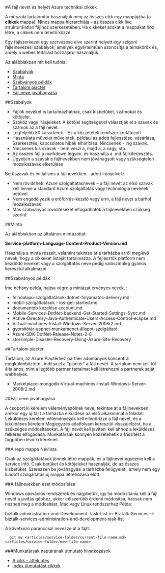 <properties title="" pageTitle="A fájl nevét és helyét Azure technikai cikkek" description="Ebből a cikkből megtudhatja, cikkek, és amikor létrehoz egy új cikk célszerű követnie elnevezési szabályokat fájlszerkezet." metaKeywords="" services="" solutions="" documentationCenter="" authors="tysonn" videoId="" scriptId="" manager="required" />

<tags ms.service="contributor-guide" ms.devlang="" ms.topic="article" ms.tgt_pltfrm="" ms.workload="" ms.date="03/14/2016" ms.author="tysonn" />

#<a name="file-names-and-locations-for-azure-technical-articles"></a>A fájl nevét és helyét Azure technikai cikkek

A műszaki tartalomtár használjuk meg az összes cikk egy mappájába (a **cikkek** mappa). Nincs mappa hierarchiája – az összes cikk live strukturálatlan fájlhoz szerkezetében. Ha cikkeket azokat a mappákat hoz létre, a cikkek nem tehető közzé.

Egy fájlszerkezet egy szervezése elve szerint helyett egy szigorú fájlelnevezési szabályok, amelyek egyértelműen azonosítja a témakörök és, amely a webes feltárást hozzájárul használjuk.

Az alábbiakban mit kell tudnia:

+ [Szabályok]
+ [Minta]
+ [Szabványos példák]
+ [Tartalom piactér]
+ [Fájl neve jóváhagyása]

##<a name="rules"></a>Szabályok

- Fájlok neveket is tartalmazhatnak, csak kisbetűket, számokat és kötőjelet. 
- Szóköz vagy írásjeleket. A kötőjel segítségével választják el a szavak és számok az a fájl nevét.
- Legfeljebb 80 karakterek – Ez a közzétételi rendszer korlátozott
- Használata művelet műveletek, például az adott fejlesztése, vásárlása, Szerkesztés, kapcsolatos hibák elhárítása. Nincsenek - ing szavak.
- Nincsenek kis szavak - nem veszi a, majd a, a vagy, stb.
- Az összes fájl a markdown legyen, és használja a .md fájlkiterjesztés.
- Ügyeljen a szavak a fájlnevekben nem jóváhagyott vagy szükségtelen mozaikszavak elkerülése

Betűszavak és initialisms a fájlnevekben - adott irányelvek:

- Nem rövidítheti: Azure szolgáltatásnevek – a fájl nevét az első szavak kell lennie a standard Azure szolgáltatás vagy technológia nevének betűvel. 
-   Nem engedélyezik a erőforrás-kezelő vagy arm, a fájl nevét a bárhol mozaikszavak
- Más szabványos rövidítéseket elfogadhatók a fájlnevekben szükség szerint. 

##<a name="pattern"></a>Minta

Az alábbiakban az általános mintázattal:

 **Service-platform-Language-Content-Product-Version.md**

Használja a minta részeit, valamint tekintse át a tárházba arról meglévő nevek, hogy a cikkeket listáját tartalmazza. A fejlesztők platform nem kezdődő neveket vagy a szolgáltatás neve pedig valószínűleg gyanús keresztül alkalmazni.

##<a name="standard-examples"></a>Szabványos példák

Íme néhány példa, hajtsa végre a mintázat érvényes nevek. :

- felhőalapú-szolgáltatások-dotnet-folyamatos-delivery.md
- mobil-szolgáltatások – ios-get-started.md
- documentdb kezelése account.md
- Mobile-Services-DotNet-backend-Get-Started-Settings-Sync.md
- Active-Directory-Java-Authenticate-Users-Access-Control-eclipse.md
- Virtual-machines-Install-Windows-Server-2008r2.md
- gyorsítótár-aspnet-munkamenet-állapot-szolgáltató
- Azure-SDK-DotNet-Release-Notes-2-8
- storsimple-Disaster-Recovery-Using-Azure-Site-Recovery

##<a name="marketplace-content"></a>Tartalom piactér

Tartalom, az Azure Piactérhez partner adományok koncentrál megkülönböztetni, indítsa el a "piactér" a fájl nevét. A tartalom nem kell túl általános, mint a legtöbb partner tartalmat kell létrehozni a partnerek saját webhelyek.

- Marketplace-mongodb-Virtual-machines-Install-Windows-Server-2008r2.md

##<a name="file-name-approval"></a>Fájl neve jóváhagyása

A csoport ki kérelem véleményezőinek neve, tekintse át a fájlnevekben, amikor egy új fájlt a tárházba elküldése az első alkalommal a feladat. Leküldéses kérelem véleményezők kell ellenőrizze a fájl nevét, és a leküldéses kérelem Megjegyzés adatfolyam keresztül visszajelzést, ha a szükséges módosításokat. A fájl nevét kell javítani kell ahhoz a leküldéses felkérés elfogadása. Munkatársak könnyen közzétehetik a frissítést a függőben lévő ki kérelmet.

##<a name="folder-names-in-the-repo"></a>A repó mappa Névlista

Csak az szolgáltatások jönnek létre mappák, és a fájlnevet egyeznie kell a service Infó. Csak betűket és kötőjeleket használják, de az összes kisbetűket. Szerezzen be jóváhagyási a tárházba felügyeleti, amely nem egy kiadott szolgáltatás új mappa létrehozása előtt.

##<a name="changing-case-in-file-names"></a>A fájlnevekben eset módosítása

Windows operációs rendszerek és nagybetűk, így ha módosítania kell a fájl nevét a javítás géphez, akkor célszerűbb érdemi módosítsa, hacsak nem nézheti meg a módosítást, Mac vagy Linux rendszerhez Példa:

  biztalk-administration-and-Development-Task-List-in-BizTalk-Services--> biztalk-services-administration-and-development-task-list

A következő paranccsal nevezze át a fájlt:
```
  git mv <articles/service-folder/current-file-name.md> <articles/service-folder/new-file-name>
```

###<a name="contributors-guide-links"></a>Munkatársak naptárának útmutató hivatkozások

- [A cikk – áttekintés](./../README.md)
- [Index útmutatást cikkek](./contributor-guide-index.md)


<!--Anchors-->
[Szabályok]: #rules
[Minta]: #pattern
[Szabványos példák]: #standard-examples
[Tartalom piactér]: #marketplace-content
[Fájl neve jóváhagyása]: #file-name-approval
